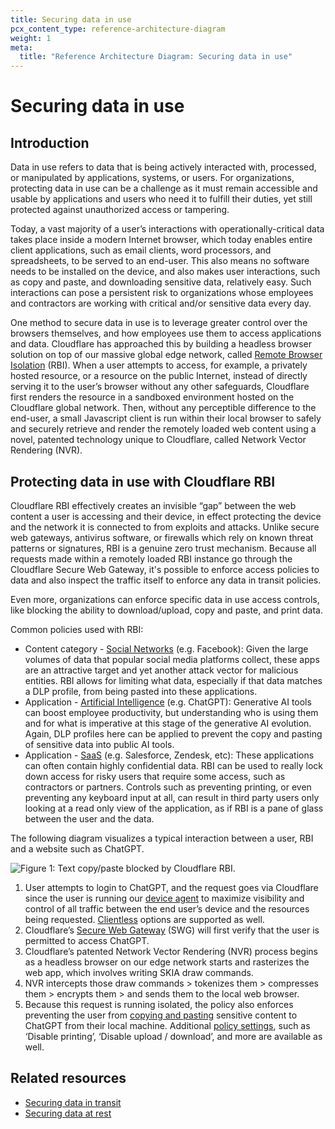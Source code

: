 ```yaml
---
title: Securing data in use
pcx_content_type: reference-architecture-diagram
weight: 1
meta:
  title: "Reference Architecture Diagram: Securing data in use"
---
```


# Securing data in use

## Introduction

Data in use refers to data that is being actively interacted with, processed, or manipulated by applications, systems, or users. For organizations, protecting data in use can be a challenge as it must remain accessible and usable by applications and users who need it to fulfill their duties, yet still protected against unauthorized access or tampering. 

Today, a vast majority of a user’s interactions with operationally-critical data takes place inside a modern Internet browser, which today enables entire client applications, such as email clients, word processors, and spreadsheets, to be served to an end-user. This also means no software needs to be installed on the device, and also makes user interactions, such as copy and paste, and downloading sensitive data, relatively easy. Such interactions can pose a persistent risk to organizations whose employees and contractors are working with critical and/or sensitive data every day.

One method to secure data in use is to leverage greater control over the browsers themselves, and how employees use them to access applications and data. Cloudflare has approached this by building a headless browser solution on top of our massive global edge network, called [Remote Browser Isolation](/cloudflare-one/policies/browser-isolation/) (RBI). When a user attempts to access, for example, a privately hosted resource, or a resource on the public Internet, instead of directly serving it to the user’s browser without any other safeguards, Cloudflare first renders the resource in a sandboxed environment hosted on the Cloudflare global network. Then, without any perceptible difference to the end-user, a small Javascript client is run within their local browser to safely and securely retrieve and render the remotely loaded web content using a novel, patented technology unique to Cloudflare, called Network Vector Rendering (NVR).

## Protecting data in use with Cloudflare RBI

Cloudflare RBI effectively creates an invisible “gap” between the web content a user is accessing and their device, in effect protecting the device and the network it is connected to from exploits and attacks. Unlike secure web gateways, antivirus software, or firewalls which rely on known threat patterns or signatures, RBI is a genuine zero trust mechanism. Because all requests made within a remotely loaded RBI instance go through the Cloudflare Secure Web Gateway, it's possible to enforce access policies to data and also inspect the traffic itself to enforce any data in transit policies.

Even more, organizations can enforce specific data in use access controls, like blocking the ability to download/upload, copy and paste, and print data.

Common policies used with RBI: 

- Content category - [Social Networks](/cloudflare-one/policies/gateway/domain-categories/) (e.g. Facebook): Given the large volumes of data that popular social media platforms collect, these apps are an attractive target and yet another attack vector for malicious entities. RBI allows for limiting what data, especially if that data matches a DLP profile, from being pasted into these applications.
- Application - [Artificial Intelligence](/cloudflare-one/policies/gateway/application-app-types/) (e.g. ChatGPT): Generative AI tools can boost employee productivity, but understanding who is using them and for what is imperative at this stage of the generative AI evolution. Again, DLP profiles here can be applied to prevent the copy and pasting of sensitive data into public AI tools.
- Application - [SaaS](/cloudflare-one/policies/gateway/application-app-types/) (e.g. Salesforce, Zendesk, etc): These applications can often contain highly confidential data. RBI can be used to really lock down access for risky users that require some access, such as contractors or partners. Controls such as preventing printing, or even preventing any keyboard input at all, can result in third party users only looking at a read only view of the application, as if RBI is a pane of glass between the user and the data.

The following diagram visualizes a typical interaction between a user, RBI and a website such as ChatGPT.

![Figure 1: Text copy/paste blocked by Cloudflare RBI.](/images/reference-architecture/securing-data-in-use/securing-data-in-use-fig1.svg "Figure 1: Text copy/paste blocked by Cloudflare RBI.")

1. User attempts to login to ChatGPT, and the request goes via Cloudflare since the user is running our [device agent](/cloudflare-one/connections/connect-devices/warp/download-warp/) to maximize visibility and control of all traffic between the end user’s device and the resources being requested. [Clientless](/cloudflare-one/connections/connect-devices/agentless/) options are supported as well.
2. Cloudflare’s [Secure Web Gateway](/cloudflare-one/policies/gateway/) (SWG) will first verify that the user is permitted to access ChatGPT.
3. Cloudflare’s patented Network Vector Rendering (NVR) process begins as a headless browser on our edge network starts and rasterizes the web app, which involves writing SKIA draw commands.
4. NVR intercepts those draw commands > tokenizes them > compresses them > encrypts them > and sends them to the local web browser.    
5. Because this request is running isolated, the policy also enforces preventing the user from [copying and pasting](/cloudflare-one/policies/browser-isolation/isolation-policies/#disable-copy--paste) sensitive content to ChatGPT from their local machine. Additional [policy settings](/cloudflare-one/policies/browser-isolation/isolation-policies/#policy-settings), such as ‘Disable printing’, ‘Disable upload / download’, and more are available as well. 

## Related resources

- [Securing data in transit](/reference-architecture/diagrams/security/securing-data-in-transit/)
- [Securing data at rest](/reference-architecture/diagrams/security/securing-data-at-rest/)
